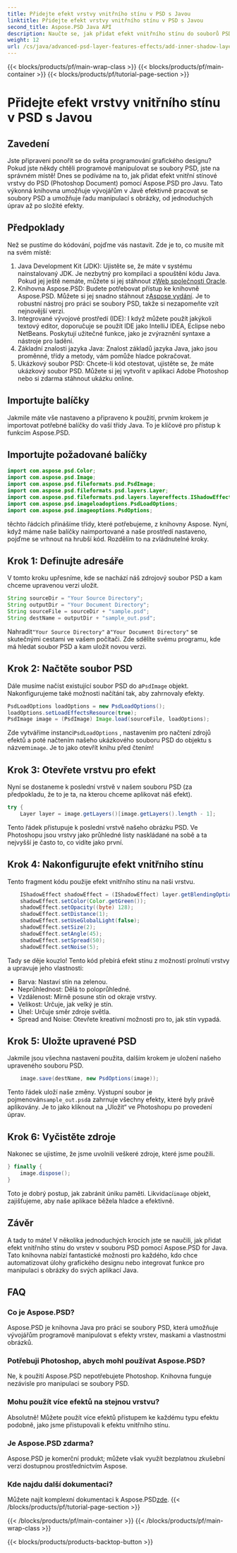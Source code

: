 ```yaml
---
title: Přidejte efekt vrstvy vnitřního stínu v PSD s Javou
linktitle: Přidejte efekt vrstvy vnitřního stínu v PSD s Javou
second_title: Aspose.PSD Java API
description: Naučte se, jak přidat efekt vnitřního stínu do souborů PSD pomocí Aspose.PSD for Java, pomocí tohoto podrobného návodu, včetně tipů a osvědčených postupů.
weight: 12
url: /cs/java/advanced-psd-layer-features-effects/add-inner-shadow-layer-effect-psd/
---
```


{{< blocks/products/pf/main-wrap-class >}}
{{< blocks/products/pf/main-container >}}
{{< blocks/products/pf/tutorial-page-section >}}

# Přidejte efekt vrstvy vnitřního stínu v PSD s Javou

## Zavedení
Jste připraveni ponořit se do světa programování grafického designu? Pokud jste někdy chtěli programově manipulovat se soubory PSD, jste na správném místě! Dnes se podíváme na to, jak přidat efekt vnitřní stínové vrstvy do PSD (Photoshop Document) pomocí Aspose.PSD pro Javu. Tato výkonná knihovna umožňuje vývojářům v Javě efektivně pracovat se soubory PSD a umožňuje řadu manipulací s obrázky, od jednoduchých úprav až po složité efekty.
## Předpoklady
Než se pustíme do kódování, pojďme vás nastavit. Zde je to, co musíte mít na svém místě:
1.  Java Development Kit (JDK): Ujistěte se, že máte v systému nainstalovaný JDK. Je nezbytný pro kompilaci a spouštění kódu Java. Pokud jej ještě nemáte, můžete si jej stáhnout z[Web společnosti Oracle](https://www.oracle.com/java/technologies/javase-jdk11-downloads.html).
2. Knihovna Aspose.PSD: Budete potřebovat přístup ke knihovně Aspose.PSD. Můžete si jej snadno stáhnout z[Aspose vydání](https://releases.aspose.com/psd/java/). Je to robustní nástroj pro práci se soubory PSD, takže si nezapomeňte vzít nejnovější verzi.
3. Integrované vývojové prostředí (IDE): I když můžete použít jakýkoli textový editor, doporučuje se použít IDE jako IntelliJ IDEA, Eclipse nebo NetBeans. Poskytují užitečné funkce, jako je zvýraznění syntaxe a nástroje pro ladění.
4. Základní znalosti jazyka Java: Znalost základů jazyka Java, jako jsou proměnné, třídy a metody, vám pomůže hladce pokračovat.
5. Ukázkový soubor PSD: Chcete-li kód otestovat, ujistěte se, že máte ukázkový soubor PSD. Můžete si jej vytvořit v aplikaci Adobe Photoshop nebo si zdarma stáhnout ukázku online.
## Importujte balíčky
Jakmile máte vše nastaveno a připraveno k použití, prvním krokem je importovat potřebné balíčky do vaší třídy Java. To je klíčové pro přístup k funkcím Aspose.PSD. 
## Importujte požadované balíčky
```java
import com.aspose.psd.Color;
import com.aspose.psd.Image;
import com.aspose.psd.fileformats.psd.PsdImage;
import com.aspose.psd.fileformats.psd.layers.Layer;
import com.aspose.psd.fileformats.psd.layers.layereffects.IShadowEffect;
import com.aspose.psd.imageloadoptions.PsdLoadOptions;
import com.aspose.psd.imageoptions.PsdOptions;
```
těchto řádcích přinášíme třídy, které potřebujeme, z knihovny Aspose.
Nyní, když máme naše balíčky naimportované a naše prostředí nastaveno, pojďme se vrhnout na hrubší kód. Rozdělím to na zvládnutelné kroky.
## Krok 1: Definujte adresáře
V tomto kroku upřesníme, kde se nachází náš zdrojový soubor PSD a kam chceme upravenou verzi uložit. 
```java
String sourceDir = "Your Source Directory";
String outputDir = "Your Document Directory";
String sourceFile = sourceDir + "sample.psd";
String destName = outputDir + "sample_out.psd";
```
 Nahradit`"Your Source Directory"` a`"Your Document Directory"` se skutečnými cestami ve vašem počítači. Zde sdělíte svému programu, kde má hledat soubor PSD a kam uložit novou verzi.
## Krok 2: Načtěte soubor PSD
 Dále musíme načíst existující soubor PSD do a`PsdImage` objekt. Nakonfigurujeme také možnosti načítání tak, aby zahrnovaly efekty.
```java
PsdLoadOptions loadOptions = new PsdLoadOptions();
loadOptions.setLoadEffectsResource(true);
PsdImage image = (PsdImage) Image.load(sourceFile, loadOptions);
```
 Zde vytváříme instanci`PsdLoadOptions` , nastavením pro načtení zdrojů efektů a poté načtením našeho ukázkového souboru PSD do objektu s názvem`image`. Je to jako otevřít knihu před čtením!
## Krok 3: Otevřete vrstvu pro efekt
Nyní se dostaneme k poslední vrstvě v našem souboru PSD (za předpokladu, že to je ta, na kterou chceme aplikovat náš efekt).
```java
try {
    Layer layer = image.getLayers()[image.getLayers().length - 1];
```
Tento řádek přistupuje k poslední vrstvě našeho obrázku PSD. Ve Photoshopu jsou vrstvy jako průhledné listy naskládané na sobě a ta nejvyšší je často to, co vidíte jako první.
## Krok 4: Nakonfigurujte efekt vnitřního stínu
Tento fragment kódu použije efekt vnitřního stínu na naši vrstvu. 
```java
    IShadowEffect shadowEffect = (IShadowEffect) layer.getBlendingOptions().getEffects()[0];
    shadowEffect.setColor(Color.getGreen());
    shadowEffect.setOpacity((byte) 128);
    shadowEffect.setDistance(1);
    shadowEffect.setUseGlobalLight(false);
    shadowEffect.setSize(2);
    shadowEffect.setAngle(45);
    shadowEffect.setSpread(50);
    shadowEffect.setNoise(5);
```
Tady se děje kouzlo! Tento kód přebírá efekt stínu z možností prolnutí vrstvy a upravuje jeho vlastnosti:
- Barva: Nastaví stín na zelenou.
- Neprůhlednost: Dělá to poloprůhledné.
- Vzdálenost: Mírně posune stín od okraje vrstvy.
- Velikost: Určuje, jak velký je stín.
- Úhel: Určuje směr zdroje světla.
- Spread and Noise: Otevřete kreativní možnosti pro to, jak stín vypadá.
## Krok 5: Uložte upravené PSD
Jakmile jsou všechna nastavení použita, dalším krokem je uložení našeho upraveného souboru PSD.
```java
    image.save(destName, new PsdOptions(image));
```
Tento řádek uloží naše změny. Výstupní soubor je pojmenován`sample_out.psd`a zahrnuje všechny efekty, které byly právě aplikovány. Je to jako kliknout na „Uložit“ ve Photoshopu po provedení úprav.
## Krok 6: Vyčistěte zdroje
Nakonec se ujistíme, že jsme uvolnili veškeré zdroje, které jsme použili.
```java
} finally {
    image.dispose();
}
```
 Toto je dobrý postup, jak zabránit úniku paměti. Likvidací`image` objekt, zajišťujeme, aby naše aplikace běžela hladce a efektivně.
## Závěr
A tady to máte! V několika jednoduchých krocích jste se naučili, jak přidat efekt vnitřního stínu do vrstev v souboru PSD pomocí Aspose.PSD for Java. Tato knihovna nabízí fantastické možnosti pro každého, kdo chce automatizovat úlohy grafického designu nebo integrovat funkce pro manipulaci s obrázky do svých aplikací Java. 

## FAQ
### Co je Aspose.PSD?  
Aspose.PSD je knihovna Java pro práci se soubory PSD, která umožňuje vývojářům programově manipulovat s efekty vrstev, maskami a vlastnostmi obrázků.
### Potřebuji Photoshop, abych mohl používat Aspose.PSD?  
Ne, k použití Aspose.PSD nepotřebujete Photoshop. Knihovna funguje nezávisle pro manipulaci se soubory PSD.
### Mohu použít více efektů na stejnou vrstvu?  
Absolutně! Můžete použít více efektů přístupem ke každému typu efektu podobně, jako jsme přistupovali k efektu vnitřního stínu.
### Je Aspose.PSD zdarma?  
Aspose.PSD je komerční produkt; můžete však využít bezplatnou zkušební verzi dostupnou prostřednictvím Aspose.
### Kde najdu další dokumentaci?  
 Můžete najít komplexní dokumentaci k Aspose.PSD[zde](https://reference.aspose.com/psd/java/).
{{< /blocks/products/pf/tutorial-page-section >}}

{{< /blocks/products/pf/main-container >}}
{{< /blocks/products/pf/main-wrap-class >}}

{{< blocks/products/products-backtop-button >}}
